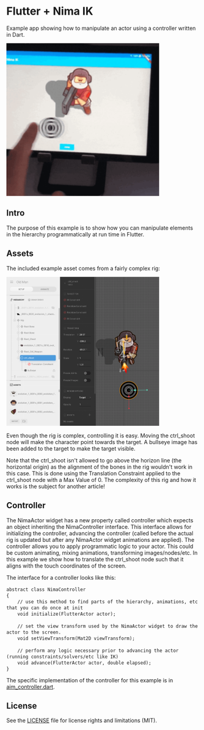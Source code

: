 # Flutter + Nima IK
Example app showing how to manipulate an actor using a controller written in Dart.

<img width="400" alt="portfolio_view" src="https://github.com/2d-inc/Nima-Flutter/raw/master/example/ik/example%20images/viejo_example.gif">

## Intro
The purpose of this example is to show how you can manipulate elements in the hierarchy programmatically at run time in Flutter.

## Assets
The included example asset comes from a fairly complex rig:

<img width="400" alt="portfolio_view" src="https://github.com/2d-inc/Nima-Flutter/raw/master/example/ik/example%20images/Old Man Rig.png">

Even though the rig is complex, controlling it is easy. Moving the ctrl_shoot node will make the character point towards the target. A bullseye image has been added to the target to make the target visible.

Note that the ctrl_shoot isn't allowed to go above the horizon line (the horizontal origin) as the alignment of the bones in the rig wouldn't work in this case. This is done using the Translation Constraint applied to the ctrl_shoot node with a Max Value of 0. The complexity of this rig and how it works is the subject for another article!

## Controller
The NimaActor widget has a new property called controller which expects an object inheriting the NimaController interface. This interface allows for initializing the controller, advancing the controller (called before the actual rig is updated but after any NimaActor widget animations are applied). The controller allows you to apply programmatic logic to your actor. This could be custom animating, mixing animations, transforming images/nodes/etc. In this example we show how to translate the ctrl_shoot node such that it aligns with the touch coordinates of the screen.

The interface for a controller looks like this:
```
abstract class NimaController
{
    // use this method to find parts of the hierarchy, animations, etc that you can do once at init
    void initialize(FlutterActor actor);

    // set the view transform used by the NimaActor widget to draw the actor to the screen.
    void setViewTransform(Mat2D viewTransform);

    // perform any logic necessary prior to advancing the actor (running constraints/solvers/etc like IK)
    void advance(FlutterActor actor, double elapsed);
}
```

The specific implementation of the controller for this example is in [aim_controller.dart](https://github.com/2d-inc/Nima-Flutter/tree/master/example/ik/lib/aim_controller.dart).

## License
See the [LICENSE](LICENSE) file for license rights and limitations (MIT).